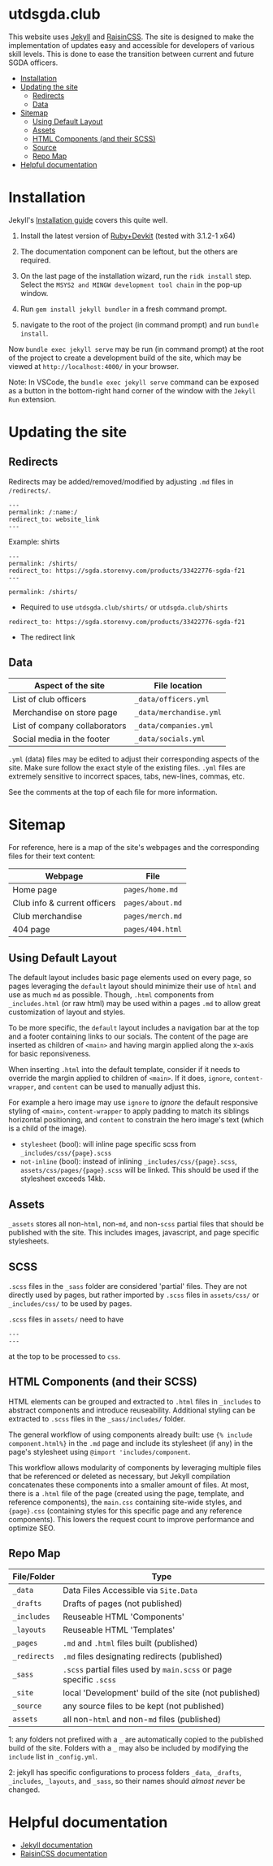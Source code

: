 # utdsgda.club

This website uses [Jekyll] and [RaisinCSS]. The site is designed to make the implementation of updates easy and accessible for developers of various skill levels. This is done to ease the transition between current and future SGDA officers.

- [Installation](#installation)
- [Updating the site](#updating-the-site)
  - [Redirects](#redirects)
  - [Data](#data)
- [Sitemap](#sitemap)
  - [Using Default Layout](#using-default-layout)
  - [Assets](#assets)
  - [HTML Components (and their SCSS)](#html-components-and-their-scss)
  - [Source](#source)
  - [Repo Map](#repo-map)
- [Helpful documentation](#helpful-documentation)

# Installation

Jekyll's [Installation guide](https://jekyllrb.com/docs/installation/) covers this quite well.

1. Install the latest version of [Ruby+Devkit](https://rubyinstaller.org/downloads/) (tested with 3.1.2-1 x64)

2. The documentation component can be leftout, but the others are required.

3. On the last page of the installation wizard, run the `ridk install` step. Select the `MSYS2 and MINGW development tool chain` in the pop-up window.

4. Run `gem install jekyll bundler` in a fresh command prompt.

5. navigate to the root of the project (in command prompt) and run `bundle install`.

Now `bundle exec jekyll serve` may be run (in command prompt) at the root of the project to create a development build of the site, which may be viewed at `http://localhost:4000/` in your browser.

Note: In VSCode, the `bundle exec jekyll serve` command can be exposed as a button in the bottom-right hand corner of the window with the `Jekyll Run` extension.

# Updating the site

## Redirects

Redirects may be added/removed/modified by adjusting `.md` files in `/redirects/`.

```
---
permalink: /:name:/
redirect_to: website_link
---
```

Example: shirts

```
---
permalink: /shirts/
redirect_to: https://sgda.storenvy.com/products/33422776-sgda-f21
---
```

`permalink: /shirts/`
- Required to use `utdsgda.club/shirts/` or `utdsgda.club/shirts`

`redirect_to: https://sgda.storenvy.com/products/33422776-sgda-f21`
- The redirect link

## Data

| Aspect of the site            | File location           |
| ----------------------------- | ----------------------- |
| List of club officers         | `_data/officers.yml`    |
| Merchandise on store page     | `_data/merchandise.yml` |
| List of company collaborators | `_data/companies.yml`   |
| Social media in the footer    | `_data/socials.yml`     |

`.yml` (data) files may be edited to adjust their corresponding aspects of the site. Make sure follow the exact style of the existing files. `.yml` files are extremely sensitive to incorrect spaces, tabs, new-lines, commas, etc.

See the comments at the top of each file for more information.

# Sitemap

For reference, here is a map of the site's webpages and the corresponding files for their text content:

| Webpage                      | File             |
| ---------------------------- | ---------------- |
| Home page                    | `pages/home.md`  |
| Club info & current officers | `pages/about.md` |
| Club merchandise             | `pages/merch.md` |
| 404 page                     | `pages/404.html` |

## Using Default Layout

The default layout includes basic page elements used on every page, so pages leveraging the `default` layout should minimize their use of `html` and use as much `md` as possible. Though, `.html` components from `_includes.html` (or raw html) may be used within a pages `.md` to allow great customization of layout and styles.

To be more specific, the `default` layout includes a navigation bar at the top and a footer containing links to our socials. The content of the page are inserted as children of `<main>` and having margin applied along the x-axis for basic reponsiveness.

When inserting `.html` into the default template, consider if it needs to override the margin applied to children of `<main>`. If it does, `ignore`, `content-wrapper`, and `content` can be used to manually adjust this.

For example a hero image may use `ignore` to *ignore* the default responsive styling of `<main>`, `content-wrapper` to apply padding to match its siblings horizontal positioning, and `content` to constrain the hero image's text (which is a child of the image).

- `stylesheet` (bool): will inline page specific scss from `_includes/css/{page}.scss`
- `not-inline` (bool): instead of inlining `_includes/css/{page}.scss`, `assets/css/pages/{page}.scss` will be linked. This should be used if the stylesheet exceeds 14kb.

## Assets

`_assets` stores all non-`html`, non-`md`, and non-`scss` partial files that should be published with the site. This includes images, javascript, and page specific stylesheets.

## SCSS

`.scss` files in the `_sass` folder are considered 'partial' files. They are not directly used by pages, but rather imported by `.scss` files in `assets/css/` or `_includes/css/` to be used by pages.

`.scss` files in `assets/` need to have

```
---
---
```

at the top to be processed to `css`.

## HTML Components (and their SCSS)

HTML elements can be grouped and extracted to `.html` files in `_includes` to abstract components and introduce reuseability. Additional styling can be extracted to `.scss` files in the `_sass/includes/` folder.

The general workflow of using components already built: use `{% include component.html%}` in the `.md` page and include its stylesheet (if any) in the page's stylesheet using `@import 'includes/component`.

This workflow allows modularity of components by leveraging multiple files that be referenced or deleted as necessary, but Jekyll compilation concatenates these components into a smaller amount of files. At most, there is a `.html` file of the page (created using the page, template, and reference components), the `main.css` containing site-wide styles, and `{page}.css` (containing styles for this specific page and any reference components). This lowers the request count to improve performance and optimize SEO.

## Repo Map

| File/Folder  | Type                                                               |
| ------------ | ------------------------------------------------------------------ |
| `_data`      | Data Files Accessible via `Site.Data`                              |
| `_drafts`    | Drafts of pages (not published)                                    |
| `_includes`  | Reuseable HTML 'Components'                                        |
| `_layouts`   | Reuseable HTML 'Templates'                                         |
| `_pages`     | `.md` and `.html` files built (published)                          |
| `_redirects` | `.md` files designating redirects (published)                      |
| `_sass`      | `.scss` partial files used by `main.scss` or page specific `.scss` |
| `_site`      | local 'Development' build of the site (not published)              |
| `_source`    | any source files to be kept (not published)                        |
| `assets`     | all non-`html` and non-`md` files (published)                      |

1: any folders not prefixed with a `_` are automatically copied to the published build of the site. Folders with a `_` may also be included by modifying the `include` list in `_config.yml`.

2: jekyll has specific configurations to process folders `_data`, `_drafts`, `_includes`, `_layouts`, and `_sass`, so their names should *almost never* be changed.

# Helpful documentation

 - [Jekyll documentation](https://jekyllrb.com/docs/)
 - [RaisinCSS documentation](https://github.com/tretapey/raisincss)

[Jekyll]: https://jekyllrb.com/
[RaisinCSS]: https://github.com/tretapey/raisincss